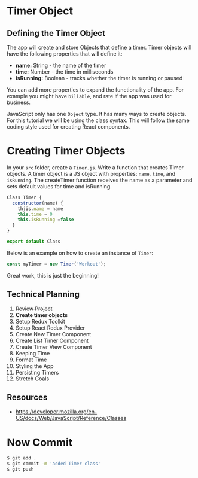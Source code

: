 # Timer Object

## Defining the Timer Object

The app will create and store Objects that define a timer. Timer objects will have the following properties that will define it:

- **name:** String - the name of the timer
- **time:** Number - the time in milliseconds
- **isRunning:** Boolean - tracks whether the timer is running or paused

You can add more properties to expand the functionality of the app. For example you might have `billable`, and rate if the app was used for business.

JavaScript only has one `Object` type. It has many ways to create objects. For this tutorial we will be using the class syntax. This will follow the same coding style used for creating React components.

# Creating Timer Objects

In your `src` folder, create a `Timer.js`. Write a function that creates Timer objects. A timer object is a JS object with properties: `name`, `time`, and `isRunning`. The createTimer function receives the name as a parameter and sets default values for time and isRunning.
>
```js
Class Timer {
  constructor(name) {
    thjis.name = name 
    this.time = 0 
    this.isRunning =false
  }
}

export default Class
```

Below is an example on how to create an instance of `Timer`:

```js
const myTimer = new Timer('Workout');
```

Great work, this is just the beginning!

## Technical Planning

1. ~~Review Project~~
2. **Create timer objects**
3. Setup Redux Toolkit
4. Setup React Redux Provider
5. Create New Timer Component
6. Create List Timer Component
7. Create Timer View Component
8. Keeping Time
9. Format Time
10. Styling the App
11. Persisting Timers
12. Stretch Goals

## Resources

- https://developer.mozilla.org/en-US/docs/Web/JavaScript/Reference/Classes

# Now Commit

```bash
$ git add .
$ git commit -m 'added Timer class'
$ git push
```
